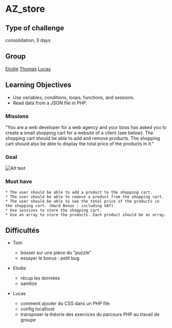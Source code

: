 # AZ_store
## Type of challenge 
consolidation, 3 days
## Group 
[Elodie](https://github.com/Taweria)
[Thomas](https://github.com/tomboszko)
[Lucas](https://github.com/lbeauloi)
## Learning Objectives
   * Use variables, conditions, loops, functions, and sessions.
   * Read data from a JSON file in PHP.

### Missions
"You are a web developer for a web agency and your boss has asked you to create a small shopping cart for a website of a client (see below). The shopping cart should be able to add and remove products. The shopping cart should also be able to display the total price of the products in it."

### Goal
![Alt text](https://github.com/becodeorg/CRL-KELLER-6/blob/main/1.TRAIL/2.The-Hill/2.PHP/AZ-Store/az_store.png)

### Must have
    * The user should be able to add a product to the shopping cart.
    * The user should be able to remove a product from the shopping cart.
    * The user should be able to see the total price of the products in the shopping cart. (Hard Bonus : including VAT)
    * Use sessions to store the shopping cart.
    * Use an array to store the products. Each product should be an array.

## Difficultés 
* Tom
  * bosser sur une pièce du "puzzle"
  * essayer le bonus : petit bug

* Elodie
  * récup les données
  * sanitize

* Lucas
  * comment ajouter du CSS dans un PHP file
  * config localhost
  * transposer la théorie des exercices du parcours PHP au travail de groupe
